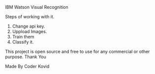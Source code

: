 IBM Watson Visual Recognition

Steps of working with it.

1. Change api key.
2. Uppload Images.
3. Train them
4. Classify it.

This project is open source and free to use for any commercial or other purpose. Thank You

Made By Coder Kovid
